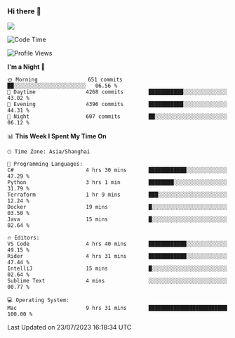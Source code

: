 ### Hi there 👋

<!--
**JJAYCHEN1e/jjaychen1e** is a ✨ _special_ ✨ repository because its `README.md` (this file) appears on your GitHub profile.

Here are some ideas to get you started:

- 🔭 I’m currently working on ...
- 🌱 I’m currently learning ...
- 👯 I’m looking to collaborate on ...
- 🤔 I’m looking for help with ...
- 💬 Ask me about ...
- 📫 How to reach me: ...
- 😄 Pronouns: ...
- ⚡ Fun fact: ...
-->

[![](https://github-readme-stats.vercel.app/api?username=jjaychen1e&show_icons=true)](https://github.com/jjaychen1e/github-readme-stats?count_private=true)

<!--START_SECTION:waka-->
![Code Time](http://img.shields.io/badge/Code%20Time-815%20hrs%2013%20mins-blue)

![Profile Views](http://img.shields.io/badge/Profile%20Views-0-blue)

**I'm a Night 🦉** 

```text
🌞 Morning                651 commits         ██░░░░░░░░░░░░░░░░░░░░░░░   06.56 % 
🌆 Daytime                4268 commits        ███████████░░░░░░░░░░░░░░   43.02 % 
🌃 Evening                4396 commits        ███████████░░░░░░░░░░░░░░   44.31 % 
🌙 Night                  607 commits         ██░░░░░░░░░░░░░░░░░░░░░░░   06.12 % 
```


📊 **This Week I Spent My Time On** 

```text
🕑︎ Time Zone: Asia/Shanghai

💬 Programming Languages: 
C#                       4 hrs 30 mins       ████████████░░░░░░░░░░░░░   47.29 % 
Python                   3 hrs 1 min         ████████░░░░░░░░░░░░░░░░░   31.79 % 
Terraform                1 hr 9 mins         ███░░░░░░░░░░░░░░░░░░░░░░   12.24 % 
Docker                   19 mins             █░░░░░░░░░░░░░░░░░░░░░░░░   03.50 % 
Java                     15 mins             █░░░░░░░░░░░░░░░░░░░░░░░░   02.64 % 

🔥 Editors: 
VS Code                  4 hrs 40 mins       ████████████░░░░░░░░░░░░░   49.15 % 
Rider                    4 hrs 31 mins       ████████████░░░░░░░░░░░░░   47.44 % 
IntelliJ                 15 mins             █░░░░░░░░░░░░░░░░░░░░░░░░   02.64 % 
Sublime Text             4 mins              ░░░░░░░░░░░░░░░░░░░░░░░░░   00.77 % 

💻 Operating System: 
Mac                      9 hrs 31 mins       █████████████████████████   100.00 % 
```


 Last Updated on 23/07/2023 16:18:34 UTC
<!--END_SECTION:waka-->
